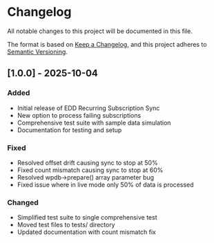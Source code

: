 # Changelog

All notable changes to this project will be documented in this file.

The format is based on [Keep a Changelog](https://keepachangelog.com/en/1.0.0/),
and this project adheres to [Semantic Versioning](https://semver.org/spec/v2.0.0.html).

## [1.0.0] - 2025-10-04

### Added
- Initial release of EDD Recurring Subscription Sync
- New option to process failing subscriptions
- Comprehensive test suite with sample data simulation
- Documentation for testing and setup

### Fixed
- Resolved offset drift causing sync to stop at 50%
- Fixed count mismatch causing sync to stop at 60%
- Resolved wpdb->prepare() array parameter bug
- Fixed issue where in live mode only 50% of data is processed

### Changed
- Simplified test suite to single comprehensive test
- Moved test files to tests/ directory
- Updated documentation with count mismatch fix